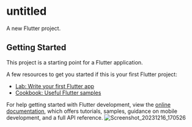 # untitled

A new Flutter project.

## Getting Started

This project is a starting point for a Flutter application.

A few resources to get you started if this is your first Flutter project:

- [Lab: Write your first Flutter app](https://docs.flutter.dev/get-started/codelab)
- [Cookbook: Useful Flutter samples](https://docs.flutter.dev/cookbook)

For help getting started with Flutter development, view the
[online documentation](https://docs.flutter.dev/), which offers tutorials,
samples, guidance on mobile development, and a full API reference.
 
![Screenshot_20231216_170526](https://github.com/muhammad-talat1610/Flutter-Auth-App-by-php-backend/assets/128619762/32bf5f24-ce34-4327-8359-18726dfedc0b)
